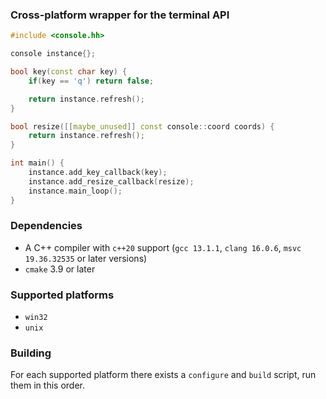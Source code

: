 ### Cross-platform wrapper for the terminal API

```cpp
#include <console.hh>

console instance{};

bool key(const char key) {
    if(key == 'q') return false;

    return instance.refresh();
}

bool resize([[maybe_unused]] const console::coord coords) {
    return instance.refresh();
}

int main() {
    instance.add_key_callback(key);
    instance.add_resize_callback(resize);
    instance.main_loop();
}
```

### Dependencies
* A C++ compiler with `c++20` support (`gcc 13.1.1`, `clang 16.0.6`, `msvc 19.36.32535` or later versions)
* `cmake` 3.9 or later

### Supported platforms
* `win32`
* `unix`

### Building
For each supported platform there exists a `configure` and `build` script, run them in this order.
